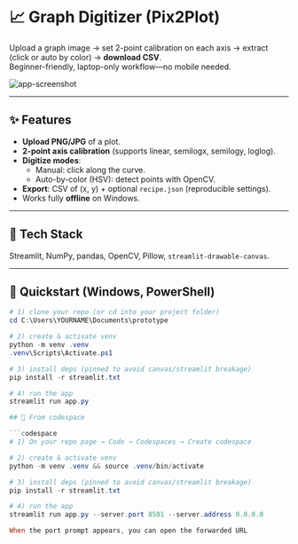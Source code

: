# 📈 Graph Digitizer (Pix2Plot)

Upload a graph image → set 2-point calibration on each axis → extract (click or auto by color) → **download CSV**.  
Beginner-friendly, laptop-only workflow—no mobile needed.

![app-screenshot](docs/screenshot.png) <!-- optional: replace with your own -->

---

## ✨ Features
- **Upload PNG/JPG** of a plot.
- **2-point axis calibration** (supports linear, semilogx, semilogy, loglog).
- **Digitize modes**:
  - Manual: click along the curve.
  - Auto-by-color (HSV): detect points with OpenCV.
- **Export**: CSV of (x, y) + optional `recipe.json` (reproducible settings).
- Works fully **offline** on Windows.

---

## 🧱 Tech Stack
Streamlit, NumPy, pandas, OpenCV, Pillow, `streamlit-drawable-canvas`.

---

## 🚀 Quickstart (Windows, PowerShell)

```powershell
# 1) clone your repo (or cd into your project folder)
cd C:\Users\YOURNAME\Documents\prototype

# 2) create & activate venv
python -m venv .venv
.venv\Scripts\Activate.ps1

# 3) install deps (pinned to avoid canvas/streamlit breakage)
pip install -r streamlit.txt

# 4) run the app
streamlit run app.py

## 🚀 From codespace

```codespace
# 1) On your repo page → Code → Codespaces → Create codespace

# 2) create & activate venv
python -m venv .venv && source .venv/bin/activate

# 3) install deps (pinned to avoid canvas/streamlit breakage)
pip install -r streamlit.txt

# 4) run the app
streamlit run app.py --server.port 8501 --server.address 0.0.0.0

When the port prompt appears, you can open the forwarded URL
